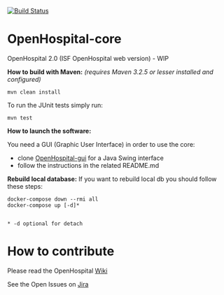 [![Build Status](https://travis-ci.org/informatici/openhospital-core.svg?branch=master)](https://travis-ci.org/informatici/openhospital-core)
# OpenHospital-core
OpenHospital 2.0 (ISF OpenHospital web version) - WIP

**How to build with Maven:**
_(requires Maven 3.2.5 or lesser installed and configured)_

    mvn clean install
    
To run the JUnit tests simply run:

	mvn test

**How to launch the software:**

You need a GUI (Graphic User Interface) in order to use the core:

* clone [OpenHospital-gui](https://github.com/informatici/openhospital-gui) for a Java Swing interface
* follow the instructions in the related README.md


**Rebuild local database:**
If you want to rebuild local db you should follow these steps:

    docker-compose down --rmi all
    docker-compose up [-d]*  
    
    
    * -d optional for detach 


# How to contribute

Please read the OpenHospital [Wiki](https://openhospital.atlassian.net/wiki/display/OH/Contribution+Guidelines)

See the Open Issues on [Jira](https://openhospital.atlassian.net/issues/)
